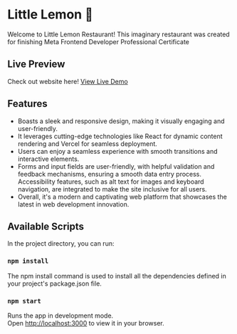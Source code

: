 # Little Lemon :lemon:

Welcome to Little Lemon Restaurant! This imaginary restaurant was created for finishing Meta Frontend Developer Professional Certificate

## Live Preview

Check out website here! [View Live Demo](https://meta-frontend-dev-capstone-theta.vercel.app/)

## Features

- Boasts a sleek and responsive design, making it visually engaging and user-friendly.
- It leverages cutting-edge technologies like React for dynamic content rendering and Vercel for seamless deployment.
- Users can enjoy a seamless experience with smooth transitions and interactive elements.
- Forms and input fields are user-friendly, with helpful validation and feedback mechanisms, ensuring a smooth data entry process. Accessibility features, such as alt text for images and keyboard navigation, are integrated to make the site inclusive for all users.
- Overall, it's a modern and captivating web platform that showcases the latest in web development innovation.

## Available Scripts

In the project directory, you can run:

### `npm install`

The npm install command is used to install all the dependencies defined in your project's package.json file.

### `npm start`

Runs the app in development mode.\
Open [http://localhost:3000](http://localhost:3000) to view it in your browser.

